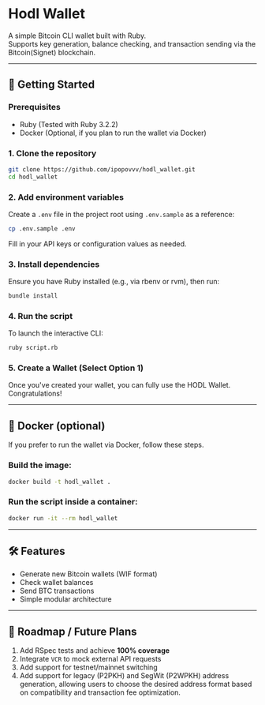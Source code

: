 
# Hodl Wallet

A simple Bitcoin CLI wallet built with Ruby.  
Supports key generation, balance checking, and transaction sending via the Bitcoin(Signet) blockchain.

---

## 🔧 Getting Started

### Prerequisites

- Ruby (Tested with Ruby 3.2.2)
- Docker (Optional, if you plan to run the wallet via Docker)

### 1. Clone the repository

```bash
git clone https://github.com/ipopovvv/hodl_wallet.git
cd hodl_wallet
```

### 2. Add environment variables

Create a `.env` file in the project root using `.env.sample` as a reference:

```bash
cp .env.sample .env
```

Fill in your API keys or configuration values as needed.

### 3. Install dependencies

Ensure you have Ruby installed (e.g., via rbenv or rvm), then run:

```bash
bundle install
```

### 4. Run the script

To launch the interactive CLI:

```bash
ruby script.rb
```

### 5. Create a Wallet (Select Option 1)
Once you've created your wallet, you can fully use the HODL Wallet. Congratulations!

---

## 🐳 Docker (optional)

If you prefer to run the wallet via Docker, follow these steps.

### Build the image:

```bash
docker build -t hodl_wallet .
```

### Run the script inside a container:

```bash
docker run -it --rm hodl_wallet
```

---

## 🛠 Features

- Generate new Bitcoin wallets (WIF format)
- Check wallet balances
- Send BTC transactions
- Simple modular architecture

---

## 🚧 Roadmap / Future Plans

1. Add RSpec tests and achieve **100% coverage**
2. Integrate `VCR` to mock external API requests
3. Add support for testnet/mainnet switching
4. Add support for legacy (P2PKH) and SegWit (P2WPKH) address generation, allowing users to choose the desired address format based on compatibility and transaction fee optimization.
